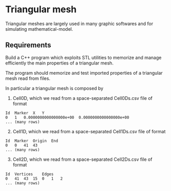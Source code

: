 # Triangular mesh

Triangular meshes are largely used in many graphic softwares and for simulating mathematical-model.

## Requirements

Build a C++ program which exploits STL utilities to memorize and manage efficiently the main properties of a triangular mesh.

The program should memorize and test imported properties of a triangular mesh read from files.

In particular a triangular mesh is composed by

1. Cell0D, which we read from a space-separated Cell0Ds.csv file of format

```text
Id	Marker	X	Y
0	1	0.0000000000000000e+00	0.0000000000000000e+00
... (many rows)
```

2. Cell1D, which we read from a space-separated Cell1Ds.csv file of format

```text
Id	Marker	Origin	End
0	0	41	43
... (many rows)
```

3. Cell2D, which we read from a space-separated Cell2Ds.csv file of format

```text
Id	Vertices	Edges				
0	41	43	15	0	1	2
... (many rows)
```


